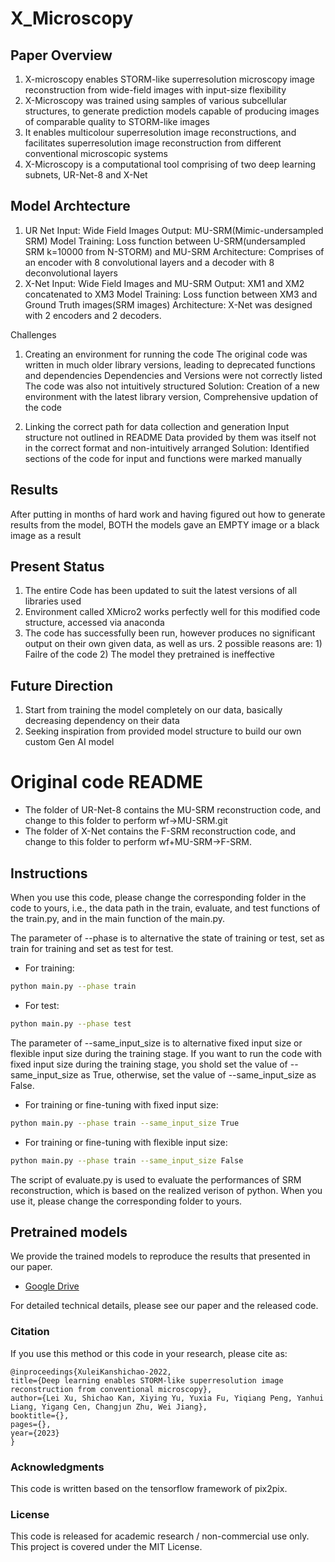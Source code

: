 # X_Microscopy
## Paper Overview

1. X-microscopy enables STORM-like superresolution microscopy image reconstruction from wide-field images with input-size flexibility
2. X-Microscopy was trained using samples of various subcellular structures, to generate prediction models capable of producing images of comparable quality to STORM-like images
3. It enables multicolour superresolution image reconstructions, and facilitates superresolution image reconstruction from different conventional microscopic systems
4. X-Microscopy is a computational tool comprising of two deep learning subnets, UR-Net-8 and X-Net

## Model Archtecture

1. UR Net
   Input: Wide Field Images
   Output: MU-SRM(Mimic-undersampled SRM)
   Model Training: Loss function between U-SRM(undersampled SRM k=10000 from N-STORM) and MU-SRM
   Architecture: Comprises of an encoder with 8 convolutional layers and a decoder with 8 deconvolutional layers
2. X-Net
   Input: Wide Field Images and MU-SRM
   Output: XM1 and XM2 concatenated to XM3
   Model Training: Loss function between XM3 and Ground Truth images(SRM images)
   Architecture: X-Net was designed with 2 encoders and 2 decoders.

Challenges

1. Creating an environment for running the code
   The original code was written in much older library versions, leading to deprecated functions and dependencies
   Dependencies and Versions were not correctly listed
   The code was also not intuitively structured
   Solution: Creation of a new environment with the latest library version, Comprehensive updation of the code

2. Linking the correct path for data collection and generation
   Input structure not outlined in README
   Data provided by them was itself not in the correct format and non-intuitively arranged
   Solution: Identified sections of the code for input and functions were marked manually

## Results
After putting in months of hard work and having figured out how to generate results from the model, BOTH the models gave an EMPTY image or a black image as a result


## Present Status

1. The entire Code has been updated to suit the latest versions of all libraries used
2. Environment called XMicro2 works perfectly well for this modified code structure, accessed via anaconda
3. The code has successfully been run, however produces no significant output on their own given data, as well as urs. 2 possible reasons are: 1) Failre of the code 2) The model they pretrained is ineffective

## Future Direction

1. Start from training the model completely on our data, basically decreasing dependency on their data
2. Seeking inspiration from provided model structure to build our own custom Gen AI model



# Original code README

* The folder of UR-Net-8 contains the MU-SRM reconstruction code, and change to this folder to perform wf->MU-SRM.git 
* The folder of X-Net contains the F-SRM reconstruction code, and change to this folder to perform wf+MU-SRM->F-SRM.


## Instructions
When you use this code, please change the corresponding folder in the code to yours, i.e., the data path in the train, evaluate, and test functions of the train.py, and in the main function of the main.py. 

The parameter of --phase is to alternative the state of training or test, set as train for training and set as test for test.
+ For training:
```bash
python main.py --phase train
```
+ For test: 
```bash
python main.py --phase test
```
The parameter of --same_input_size is to alternative fixed input size or flexible input size during the training stage. If you want to run the code with fixed input size during the training stage, you shold set the value of --same_input_size as True, otherwise, set the value of --same_input_size as False.
+ For training or fine-tuning with fixed input size: 
```bash
python main.py --phase train --same_input_size True
```
+ For training or fine-tuning with flexible input size: 
```bash
python main.py --phase train --same_input_size False
```
The script of evaluate.py is used to evaluate the performances of SRM reconstruction, which is based on the realized verison of python. When you use it, please change the corresponding folder to yours.
## Pretrained models
We provide the trained models to reproduce the results that presented in our paper. 

+ [Google Drive](https://drive.google.com/drive/folders/1tVtzCAihlcHfcBRTTPW4S3fWuTT1xVEU?usp=drive_link)

For detailed technical details, please see our paper and the released code.

### Citation

If you use this method or this code in your research, please cite as:

    @inproceedings{XuleiKanshichao-2022,
    title={Deep learning enables STORM-like superresolution image reconstruction from conventional microscopy},
    author={Lei Xu, Shichao Kan, Xiying Yu, Yuxia Fu, Yiqiang Peng, Yanhui Liang, Yigang Cen, Changjun Zhu, Wei Jiang},
    booktitle={},
    pages={},
    year={2023}
    }

### Acknowledgments
This code is written based on the tensorflow framework of pix2pix. 

### License
This code is released for academic research / non-commercial use only. This project is covered under the MIT License.
